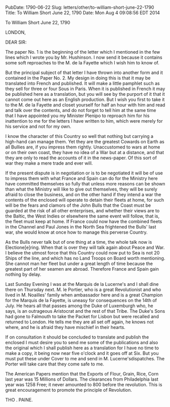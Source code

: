 PubDate: 1790-06-22
Slug: letters/other/to-william-short-june-22-1790
Title: To William Short  June 22, 1790
Date: Mon Aug  4 09:08:56 EDT 2014

   To William Short  June 22, 1790

   LONDON,

   DEAR SIR:

   The paper No. 1 is the beginning of the letter which I mentioned in the
   few lines which I wrote you by Mr. Hushinson. I now send it because it
   contains some soft reproaches to the M. de la Fayette which I wish him to
   know of.

   But the principal subject of that letter I have thrown into another form
   and it contained in the Paper No. 2. My design in doing this is that it
   may be translated into French and published. It will make a little
   pamphlet such as they sell for three or four Sous in Paris. When it is
   published in French it may be published here as a translation, but you
   will see by the purport of it that it cannot come out here as an English
   production. But I wish you first to take it to the M. de la Fayette and
   closet yourself for half an hour with him and read and talk over the
   contents, and do not forget to tell him at the same time that I have
   appointed you my Minister Plenipo to reproach him for his inattention to
   me for the letters I have written to him, which were merely for his
   service and not for my own.

   I know the character of this Country so well that nothing but carrying a
   high-hand can manage them. Yet they are the greatest Cowards on Earth as
   all Bullies are, if you impress them rightly. Unaccustomed to wars at home
   or on their own coast, they have no idea of a War but at a distance, and
   that they are only to read the accounts of it in the news-paper. Of this
   sort of war they make a mere trade and ever will.

   If the present dispute is in negotiation or is to be negotiated it will be
   of use to impress them with what France and Spain can do for the Ministry
   here have committed themselves so fully that unless more reasons can be
   shown than what the Ministry will like to give out themselves, they will
   be surely afraid to close the business, and on the other hand if they
   intend a war the contents of the enclosed will operate to detain their
   fleets at home, for such will be the fears and clamors of the John Bulls
   that the Coast must be guarded at the risk of all other enterprises, and
   whether their views are to the Baltic, the West Indies or elsewhere the
   same event will follow, that is, the fleet must keep at home. If France
   could now have the combined fleets in the Channel and Paul Jones in the
   North Sea frightened the Bulls' last war, she would know at once how to
   manage this perverse Country.

   As the Bulls never talk but of one thing at a time, the whole talk now is
   Electione[e]ring. When that is over they will talk again about Peace and
   War. I believe the utmost force that this Country could now put to Sea is
   not 20 Ships of the line, and which has no Land Troops on Board worth
   mentioning. She cannot man her fleet but under a great length of time
   because the greatest part of her seamen are abroad. Therefore France and
   Spain gain nothing by delay.

   Last Sunday Evening I was at the Marquis de la Lucerne's and I shall dine
   there on Thursday next. M. le Portier, who is a great Revolutionist and
   who lived in M. Noailles' family when ambassador here and is a great
   Champion for the Marquis de la Fayette, is uneasy for consequences on the
   14th of July. He hears all that passes among the Duke of Luxemburgh who,
   he says, is an outrageous Aristocrat and the rest of that Tribe. The
   Duke's Sons had gone to Falmouth to take the Packet for Lisbon but were
   recalled and returned to London. He tells me they are all set off again,
   he knows not where, and he is afraid they have mischief in their hearts.

   If on consultation it should be concluded to translate and publish the
   enclosed I must desire you to send me some of the publications and also
   the original which I shall publish here as a translation for I have no
   time to make a copy, it being now near five o'clock and it goes off at
   Six. But you must put these under Cover to me and send in M.
   Lucerne'sdispatches. The Porter will take care that they come safe to me.

   The American Papers mention that the Exports of Flour, Grain, Rice, Corn
   last year was 15 Millions of Dollars. The clearances from Philadelphia
   last year was 1258 Free; it never amounted to 800 before the revolution.
   This is great encouragement to promote the principle of Revolution.

   THO . PAINE.

    
